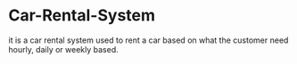 # Car-Rental-System
it is a car rental system used to rent a car based on what the customer need hourly, daily or weekly based.
